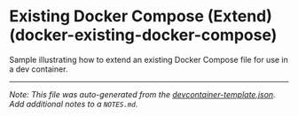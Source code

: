 
# Existing Docker Compose (Extend) (docker-existing-docker-compose)

Sample illustrating how to extend an existing Docker Compose file for use in a dev container.





---

_Note: This file was auto-generated from the [devcontainer-template.json](https://github.com/igecloudsdev/developer/blob/main/src/docker-existing-docker-compose/devcontainer-template.json).  Add additional notes to a `NOTES.md`._
